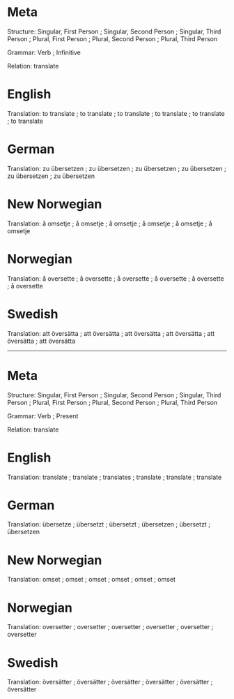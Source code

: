 Meta
====

Structure: Singular, First Person ; Singular, Second Person ; Singular, Third Person ;
           Plural, First Person   ; Plural, Second Person   ; Plural, Third Person

Grammar:   Verb ; Infinitive

Relation:  translate



English
=======

Translation: to translate ; to translate ; to translate ;
             to translate ; to translate ; to translate



German
======

Translation: zu übersetzen ; zu übersetzen ; zu übersetzen ;
             zu übersetzen ; zu übersetzen ; zu übersetzen



New Norwegian
=============

Translation: å omsetje ; å omsetje ; å omsetje ;
             å omsetje ; å omsetje ; å omsetje



Norwegian
=========

Translation: å oversette ; å oversette ; å oversette ;
             å oversette ; å oversette ; å oversette



Swedish
=======

Translation: att översätta ; att översätta ; att översätta ;
             att översätta ; att översätta ; att översätta



--------------------------------------------------------------------------------

Meta
====

Structure: Singular, First Person ; Singular, Second Person ; Singular, Third Person ;
           Plural, First Person   ; Plural, Second Person   ; Plural, Third Person

Grammar:   Verb ; Present

Relation:  translate



English
=======

Translation: translate ; translate ; translates ;
             translate ; translate ; translate



German
======

Translation: übersetze  ; übersetzt ; übersetzt  ;
             übersetzen ; übersetzt ; übersetzen



New Norwegian
=============

Translation: omset ; omset ; omset ;
             omset ; omset ; omset



Norwegian
=========

Translation: oversetter ; oversetter ; oversetter ;
             oversetter ; oversetter ; oversetter



Swedish
=======

Translation: översätter ; översätter ; översätter ;
             översätter ; översätter ; översätter

